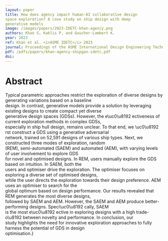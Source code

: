 ```yaml
---
layout: paper
title: How does agency impact human-AI collaborative design
space exploration? A case study on ship design with deep
generative models
image: /images/papers/2023-IDETC-khan-agency.png
authors: Khan S, Kaklis P, and Goucher-Lambert K.
year: 2023
ref: Khan et al. <i>ASME IDETC</i> 2023
journal: Proceedings of the ASME International Design Engineering Technical Conferences (2023).
pdf: /pdfs/papers/khan-agency-shipgan-idetc.pdf
doi: 
---
```

		
# Abstract	

Typical parametric approaches restrict the exploration of diverse designs by generating variations based on a baseline\
design. In contrast, generative models provide a solution by leveraging existing designs to create compact yet diverse\
generative design spaces (GDSs). However, the e\uc0\u8192 ectiveness of current exploration methods in complex GDSs,\
especially in ship hull design, remains unclear. To that end, we \uc0\u8192 rst construct a GDS using a generative adversarial\
network, trained on 52,591 designs of various ship types. Next, we constructed three modes of exploration, random\
(REM), semi-automated (SAEM) and automated (AEM), with varying levels of user involvement to explore GDS\
for novel and optimised designs. In REM, users manually explore the GDS based on intuition. In SAEM, both the\
users and optimiser drive the exploration. The optimiser focuses on exploring a diverse set of optimised designs,\
while the user directs the exploration towards their design preference. AEM uses an optimiser to search for the\
global optimum based on design performance. Our results revealed that REM generates the most diverse designs,\
followed by SAEM and AEM. However, the SAEM and AEM produce better-performing designs. Speci\uc0\u8192 cally, SAEM\
is the most e\uc0\u8192 ective in exploring designs with a high trade-o\u8192  between novelty and performance. In conclusion, our\
study highlights the need for innovative exploration approaches to fully harness the potential of GDS in design\
optimisation.}
